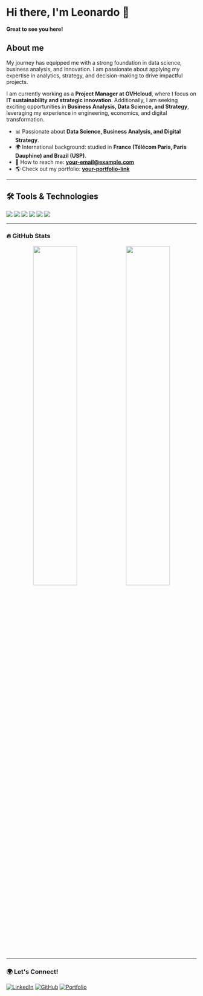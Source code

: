 # Hi there, I'm Leonardo 👋

**Great to see you here!**  

## About me

My journey has equipped me with a strong foundation in data science, business analysis, and innovation. I am passionate about applying my expertise in analytics, strategy, and decision-making to drive impactful projects.  

I am currently working as a **Project Manager at OVHcloud**, where I focus on **IT sustainability and strategic innovation**. Additionally, I am seeking exciting opportunities in **Business Analysis, Data Science, and Strategy**, leveraging my experience in engineering, economics, and digital transformation.

- 📊 Passionate about **Data Science, Business Analysis, and Digital Strategy**.
- 🌍 International background: studied in **France (Télécom Paris, Paris Dauphine) and Brazil (USP)**.
- 📩 How to reach me: **[your-email@example.com](mailto:your-email@example.com)**  
- 🌎 Check out my portfolio: **[your-portfolio-link](https://your-portfolio.com)**  

---

## 🛠 Tools & Technologies
<div align="left">
  <img src="https://img.shields.io/badge/-Python-3776AB?logo=python&logoColor=white&style=for-the-badge" />
  <img src="https://img.shields.io/badge/-SQL-4479A1?logo=postgresql&logoColor=white&style=for-the-badge" />
  <img src="https://img.shields.io/badge/-Tableau-E97627?logo=tableau&logoColor=white&style=for-the-badge" />
  <img src="https://img.shields.io/badge/-R-276DC3?logo=r&logoColor=white&style=for-the-badge" />
  <img src="https://img.shields.io/badge/-Power%20BI-F2C811?logo=powerbi&logoColor=black&style=for-the-badge" />
  <img src="https://img.shields.io/badge/-LaTeX-008080?logo=latex&logoColor=white&style=for-the-badge" />
</div>

---

### 🔥 GitHub Stats
<p align="center">
  <img width="48%" src="https://github-readme-stats.vercel.app/api?username=seu-usuario&show_icons=true&theme=dark" />
  <img width="48%" src="https://github-readme-streak-stats.herokuapp.com/?user=seu-usuario&theme=dark" />
</p>

---

### 🌍 Let's Connect!
[![LinkedIn](https://img.shields.io/badge/-LinkedIn-0077B5?logo=linkedin&logoColor=white&style=for-the-badge)](https://www.linkedin.com/in/seu-usuario/)
[![GitHub](https://img.shields.io/badge/-GitHub-181717?logo=github&logoColor=white&style=for-the-badge)](https://github.com/seu-usuario/)
[![Portfolio](https://img.shields.io/badge/-Portfolio-000?logo=githubpages&logoColor=white&style=for-the-badge)](https://your-portfolio-link)


